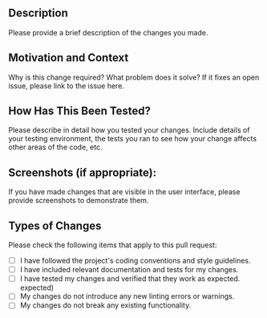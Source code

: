 ## Description
Please provide a brief description of the changes you made.

## Motivation and Context
Why is this change required? What problem does it solve?
If it fixes an open issue, please link to the issue here. 

## How Has This Been Tested?
Please describe in detail how you tested your changes.
Include details of your testing environment, the tests you ran to
see how your change affects other areas of the code, etc.

## Screenshots (if appropriate):

If you have made changes that are visible in the user interface, please provide screenshots to demonstrate them.

## Types of Changes
Please check the following items that apply to this pull request:
- [ ] I have followed the project's coding conventions and style guidelines.
- [ ] I have included relevant documentation and tests for my changes.
- [ ] I have tested my changes and verified that they work as expected. expected)
- [ ] My changes do not introduce any new linting errors or warnings.
- [ ] My changes do not break any existing functionality.
